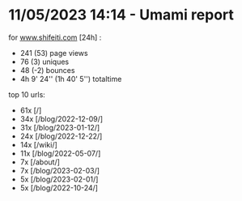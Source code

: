 # 11/05/2023 14:14 - Umami report
for www.shifeiti.com [24h] :

 - 241 (53) page views
 - 76 (3) uniques
 - 48 (-2) bounces
 - 4h 9' 24'' (1h 40' 5'') totaltime


top 10 urls:
 - 61x [/]
 - 34x [/blog/2022-12-09/]
 - 31x [/blog/2023-01-12/]
 - 24x [/blog/2022-12-22/]
 - 14x [/wiki/]
 - 11x [/blog/2022-05-07/]
 - 7x [/about/]
 - 7x [/blog/2023-02-03/]
 - 5x [/blog/2023-02-01/]
 - 5x [/blog/2022-10-24/]


